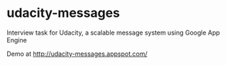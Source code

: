 udacity-messages
================

Interview task for Udacity, a scalable message system using Google App Engine

Demo at http://udacity-messages.appspot.com/
